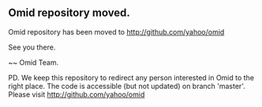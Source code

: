 Omid repository moved.
----------------------

Omid repository has been moved to http://github.com/yahoo/omid

See you there.

~~ Omid Team.

PD. We keep this repository to redirect any person interested in Omid to the right place. The code is accessible (but not updated) on branch 'master'. Please visit http://github.com/yahoo/omid
